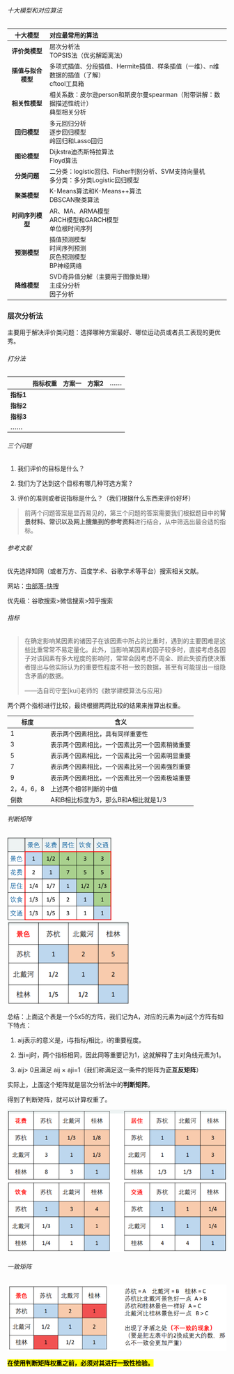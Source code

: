 

###### 十大模型和对应算法

| 十大模型        | 对应最常用的算法                                                   |
|:-----------:|:---------------------------------------------------------- |
| **评价类模型**   | 层次分析法<br/>TOPSIS法（优劣解距离法）                                  |
| **插值与拟合模型** | 多项式插值、分段插值、Hermite插值、样条插值（一维）、n维数据的插值（了解）<br/>cftool工具箱    |
| **相关性模型**   | 相关系数：皮尔逊person和斯皮尔曼spearman（附带讲解：数据描述性统计）<br/>典型相关分析       |
| **回归模型**    | 多元回归分析<br/>逐步回归模型<br/>岭回归和Lasso回归                          |
| **图论模型**    | Dijkstra迪杰斯特拉算法<br/>Floyd算法                                |
| **分类问题**    | 二分类：logistic回归、Fisher判别分析、SVM支持向量机<br/>多分类：多分类Logistic回归模型 |
| **聚类模型**    | K-Means算法和K-Means++算法<br/>DBSCAN聚类算法                       |
| **时间序列模型**  | AR、MA、ARMA模型<br/>ARCH模型和GARCH模型<br/>单位根时间序列                |
| **预测模型**    | 插值预测模型<br/>时间序列预测<br/>灰色预测模型<br/>BP神经网络                    |
| **降维模型**    | SVD奇异值分解（主要用于图像处理）<br/>主成分分析<br/>因子分析                      |

### 层次分析法

主要用于解决评价类问题：选择哪种方案最好、哪位运动员或者员工表现的更优秀。

###### 打分法

|         | 指标权重 | 方案一 | 方案2 | ……  |
| ------- | ---- | --- | --- | --- |
| **指标1** |      |     |     |     |
| **指标2** |      |     |     |     |
| **指标3** |      |     |     |     |
| **……**  |      |     |     |     |

###### 三个问题

1. 我们评价的目标是什么？

2. 我们为了达到这个目标有哪几种可选方案？

3. 评价的准则或者说指标是什么？（我们根据什么东西来评价好坏）

> 前两个问题答案是显而易见的，第三个问题的答案需要我们根据题目中的**背景材料、常识以及网上搜集到的参考资料**进行结合，从中筛选出最合适的指标。

###### 参考文献

优先选择知网（或者万方、百度学术、谷歌学术等平台）搜索相关文献。

网站：[虫部落-快搜](http://search.chongbuluo.com/)

优先级：谷歌搜索>微信搜索>知乎搜索

###### 指标

> 在确定影响某因素的诸因子在该因素中所占的比重时，遇到的主要困难是这些比重常常不易定量化。此外，当影响某因素的因子较多时，直接考虑各因子对该因素有多大程度的影响时，常常会因考虑不周全、顾此失彼而使决策者提出与他实际认为的重要性程度不相一致的数据，甚至有可能提出一组隐含矛盾的数据。
> 
> ——选自司守奎[kuí]老师的《数学建模算法与应用》

两个两个指标进行比较，最终根据两两比较的结果来推算出权重。 

| 标度      | 含义                      |
| ------- | ----------------------- |
| 1       | 表示两个因素相比，具有同样重要性        |
| 3       | 表示两个因素相比，一个因素比另一个因素稍微重要 |
| 5       | 表示两个因素相比，一个因素比另一个因素明显重要 |
| 7       | 表示两个因素相比，一个因素比另一个因素强烈重要 |
| 9       | 表示两个因素相比，一个因素比另一个因素极端重要 |
| 2，4，6，8 | 上述两个相邻判断的中值             |
| 倒数      | A和B相比标度为3，那么B和A相比就是1/3  |

###### 判断矩阵

<img title="" src="https://raw.githubusercontent.com/yzd23/Image/main/img/%E5%B1%8F%E5%B9%95%E6%88%AA%E5%9B%BE%202022-08-05%20220020.png" alt="" width="239"><img title="" src="https://raw.githubusercontent.com/yzd23/Image/main/img/1d6916668d5545e5297822d9eb4c5195ac1a84a3.png" alt="01.png" width="280">

总结：上面这个表是一个5x5的方阵，我们记为A，对应的元素为aij这个方阵有如下特点：

1. aij表示的意义是，i与指标𝑗相比，i的重要程度。

2. 当i=j时，两个指标相同，因此同等重要记为1，这就解释了主对角线元素为1。

3. aij> 0且满足 aij × aji=1（我们称满足这一条件的矩阵为**正互反矩阵**）

实际上，上面这个矩阵就是层次分析法中的**判断矩阵**。

得到了判断矩阵，就可以计算权重了。

<img src="https://raw.githubusercontent.com/yzd23/Image/main/img/02.png" title="" alt="02.png" width="556">

###### 一致矩阵

![MM03.png](https://raw.githubusercontent.com/yzd23/Image/main/img/ed9751daddbd8b1da6cba77ead1fd99659059610.png)



<mark>**在使用判断矩阵权重之前，必须对其进行一致性检验。**</mark>
